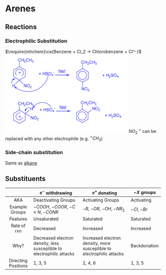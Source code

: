 # Arenes
## Reactions
### Electrophilic Substitution 
$\require{mhchem}\ce{Benzene + Cl_2 -> Chlorobenzene + Cl^-}$
![](./Images/Benzene_mechanism.png)
$NO_2\ ^+$ can be replaced with any other electrophile (e.g. $^+CH_3$)

### Side-chain substitution
Same as [alkane](Alkanes.md)

## Substituents
|                     | $e^-$ withdrawing                                                     | $e^+$ donating                                                        | $-X$ groups  |
|:-------------------:| --------------------------------------------------------------------- | --------------------------------------------------------------------- | ------------ |
|         AKA         | Deactivating Groups                                                   | Activating Groups                                                     | Activating   |
|   Example Groups    | $-COOH$, $-COOR$, $-C≡N$, $-CONR$                                     | $-R$, $-OR$, $-OH$, $-NR_2$                                           | $-Cl$, $-Br$ |
|      Features       | Unsaturated                                                           | Saturated                                                             | Saturated    |
|     Rate of rxn     | Decreased                                                             | Increased                                                             | Increased    | 
|        Why?         | Decreased electron density, less susceptible to electrophilic attacks | Increased electron density, more susceptible to electrophilic attacks |     Backdonation    |
| Directing Positions | 1, 3, 5                                                               | 2, 4, 6                                                               | 1, 3, 5      |
